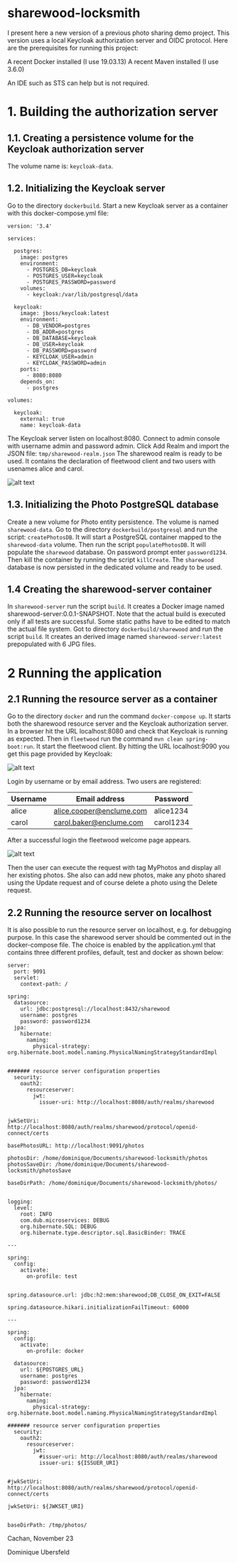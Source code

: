 # sharewood-locksmith
I present here a new version of a previous photo sharing demo project. This version uses a local Keycloak authorization server and OIDC protocol.
Here are the prerequisites for running this project:

A recent Docker installed (I use 19.03.13)
A recent Maven installed (I use 3.6.0)

An IDE such as STS can help but is not required.

# 1. Building the authorization server

## 1.1. Creating a persistence volume for the Keycloak authorization server

The volume name is: `keycloak-data`.

## 1.2. Initializing the Keycloak server

Go to the directory `dockerbuild`.
Start a new Keycloak server as a container with this docker-compose.yml file:

```
version: '3.4'

services:

  postgres:
    image: postgres
    environment:
      - POSTGRES_DB=keycloak
      - POSTGRES_USER=keycloak
      - POSTGRES_PASSWORD=password
    volumes:
      - keycloak:/var/lib/postgresql/data

  keycloak:
    image: jboss/keycloak:latest
    environment:
      - DB_VENDOR=postgres
      - DB_ADDR=postgres
      - DB_DATABASE=keycloak
      - DB_USER=keycloak
      - DB_PASSWORD=password
      - KEYCLOAK_USER=admin
      - KEYCLOAK_PASSWORD=admin
    ports:
      - 8080:8080
    depends_on:
      - postgres

volumes:

  keycloak:
    external: true
    name: keycloak-data
``` 

The Keycloak server listen on localhost:8080. Connect to admin console with username admin and password admin. 
Click Add Realm and import the JSON file: `tmp/sharewood-realm.json`
The sharewood realm is ready to be used. It contains the declaration of fleetwood client and two users with usenames alice and carol.

![alt text](pictures/addRealm.jpg "Add realm page")
 
## 1.3. Initializing the Photo PostgreSQL database

Create a new volume for Photo entity persistence. The volume is named `sharewood-data`.
Go to the directory `dockerbuild/postgresql` and run the script: `createPhotosDB`. 
It will start a PostgreSQL container mapped to the `sharewood-data` volume. 
Then run the script `populatePhotosDB`. It will populate the `sharewood` database. On password prompt enter `password1234`.
Then kill the container by running the script `killCreate`.
The `sharewood` database is now persisted in the dedicated volume and ready to be used.

## 1.4 Creating the sharewood-server container

In `sharewood-server` run the script `build`. It creates a Docker image named sharewood-server:0.0.1-SNAPSHOT.
Note that the actual build is executed only if all tests are successful. Some static paths have to be edited to match the actual file system. 
Got to directory `dockerbuild/sharewood` and run the script `build`. It creates an derived image named `sharewood-server:latest` prepopulated with 6 JPG files.

# 2 Running the application

## 2.1 Running the resource server as a container
Go to the directory `docker` and run the command `docker-compose up`. It starts both the sharewood resource server and the Keycloak authorization server.
In a browser hit the URL localhost:8080 and check that Keycloak is running as expected. Then in `fleetwood` run the command `mvn clean spring-boot:run`. It start the fleetwood client. By hitting the URL localhost:9090 you get this page provided by Keycloak: 
 
![alt text](pictures/loginPage.jpg "Login page")

Login by username or by email address. Two users are registered:

Username | Email address             | Password
---------|---------------------------| ---------
alice    | alice.cooper@enclume.com  | alice1234
carol    | carol.baker@enclume.com   | carol1234

After a successful login the fleetwood welcome page appears.

![alt text](pictures/welcomePage.jpg "Welcome page")

Then the user can execute the request with tag MyPhotos and display all her existing photos. She also can add new photos, make any photo shared using the Update request and of course delete a photo using the Delete request.


## 2.2 Running the resource server on localhost

It is also possible to run the resource server on localhost, e.g. for debugging purpose. In this case the sharewood server should be commented out in the docker-compose file. The choice is enabled by the application.yml that contains three different profiles, default, test and docker as shown below:

```
server: 
  port: 9091
  servlet: 
    context-path: /
   
spring:
  datasource:
    url: jdbc:postgresql://localhost:8432/sharewood
    username: postgres
    password: password1234
  jpa: 
    hibernate: 
      naming:
        physical-strategy: org.hibernate.boot.model.naming.PhysicalNamingStrategyStandardImpl
   
   
####### resource server configuration properties
  security:
    oauth2:
      resourceserver:
        jwt:
          issuer-uri: http://localhost:8080/auth/realms/sharewood
      
      
jwkSetUri: http://localhost:8080/auth/realms/sharewood/protocol/openid-connect/certs
 
basePhotosURL: http://localhost:9091/photos 
 
photosDir: /home/dominique/Documents/sharewood-locksmith/photos
photosSaveDir: /home/dominique/Documents/sharewood-locksmith/photosSave
   
baseDirPath: /home/dominique/Documents/sharewood-locksmith/photos/
   
   
logging:
  level:
    root: INFO
    com.dub.microservices: DEBUG
    org.hibernate.SQL: DEBUG
    org.hibernate.type.descriptor.sql.BasicBinder: TRACE
    
--- 

spring:
  config:
    activate:
      on-profile: test
      
      
spring.datasource.url: jdbc:h2:mem:sharewood;DB_CLOSE_ON_EXIT=FALSE

spring.datasource.hikari.initializationFailTimeout: 60000
      
--- 

spring:
  config:
    activate:
      on-profile: docker
   
  datasource:
    url: ${POSTGRES_URL}
    username: postgres
    password: password1234
  jpa: 
    hibernate: 
      naming:
        physical-strategy: org.hibernate.boot.model.naming.PhysicalNamingStrategyStandardImpl
   
####### resource server configuration properties
  security:
    oauth2:
      resourceserver:
        jwt:
          #issuer-uri: http://localhost:8080/auth/realms/sharewood
          issuer-uri: ${ISSUER_URI}
      
 
#jwkSetUri: http://localhost:8080/auth/realms/sharewood/protocol/openid-connect/certs
      
jwkSetUri: ${JWKSET_URI}
   
    
baseDirPath: /tmp/photos/
``` 

Cachan, November 23


Dominique Ubersfeld 
 




 
